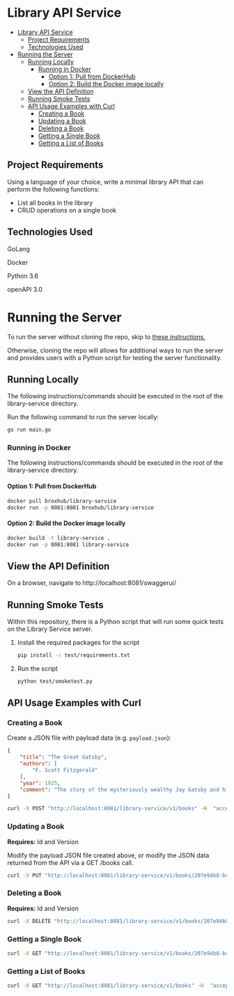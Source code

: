 # Library API Service

- [Library API Service](#library-api-service)
  * [Project Requirements](#project-requirements)
  * [Technologies Used](#technologies-used)
- [Running the Server](#running-the-server)
  * [Running Locally](#running-locally)
    + [Running in Docker](#running-in-docker)
      - [Option 1: Pull from DockerHub](#option-1--pull-from-dockerhub)
      - [Option 2: Build the Docker image locally](#option-2--build-the-docker-image-locally)
  * [View the API Definition](#view-the-api-definition)
  * [Running Smoke Tests](#running-smoke-tests)
  * [API Usage Examples with Curl](#api-usage-examples-with-curl)
    + [Creating a Book](#creating-a-book)
    + [Updating a Book](#updating-a-book)
    + [Deleting a Book](#deleting-a-book)
    + [Getting a Single Book](#getting-a-single-book)
    + [Getting a List of Books](#getting-a-list-of-books)
  

## Project Requirements
Using a language of your choice, write a minimal library API that can perform the following functions:
- List all books in the library
- CRUD operations on a single book

## Technologies Used
GoLang     

Docker

Python 3.6

openAPI 3.0

# Running the Server
To run the server without cloning the repo, skip to [these instructions.](#option-1-pull-from-dockerhub)

Otherwise, cloning the repo will allows for additional ways to run the server and provides users with a Python script for testing the server functionality.

## Running Locally
The following instructions/commands should be executed in the root of the library-service directory.

Run the following command to run the server locally:
```bash
go run main.go
```

### Running in Docker
The following instructions/commands should be executed in the root of the library-service directory.

#### Option 1: Pull from DockerHub
```bash
docker pull broxhub/library-service
docker run -p 8081:8081 broxhub/library-service
```

#### Option 2: Build the Docker image locally
```bash
docker build -t library-service .
docker run -p 8081:8081 library-service
```
 
## View the API Definition
On a browser, navigate to http://localhost:8081/swaggerui/

## Running Smoke Tests
Within this repository, there is a Python script that will run some quick tests on the Library Service server.

1. Install the required packages for the script
    ```bash
    pip install -r test/requirements.txt
    ```

2. Run the script
    ```bash
    python test/smoketest.py
    ```

## API Usage Examples with Curl

### Creating a Book
Create a JSON file with payload data (e.g. `payload.json`):
```json
{
    "title": "The Great Gatsby",
    "authors": [
        "F. Scott Fitzgerald"
    ],
    "year": 1925,
    "comment": "The story of the mysteriously wealthy Jay Gatsby and his love for the beautiful Daisy Buchanan."
}
```

```bash
curl -X POST "http://localhost:8081/library-service/v1/books" -H  "accept: application/json" -H  "Content-Type: application/json" --data-binary @protectData.json
```

### Updating a Book
**Requires:** Id and Version

Modify the payload JSON file created above, or modify the JSON data returned from the API via a GET /books call. 

```bash
curl -X PUT "http://localhost:8081/library-service/v1/books/207e94b8-bc96-446a-b5f0-11c860dae234" -H  "accept: application/json" -H  "If-Match: "fbd34119-3538-4e72-bdcc-3c95b59e8e5b"" -H  "Content-Type: application/json --data-binary @protectData.json"
```

### Deleting a Book
**Requires:** Id and Version

```bash
curl -X DELETE "http://localhost:8081/library-service/v1/books/207e94b8-bc96-446a-b5f0-11c860dae234" -H  "accept: */*" -H  "If-Match: "207e94b8-bc96-446a-b5f0-11c860dae234""
```

### Getting a Single Book
```bash
curl -X GET "http://localhost:8081/library-service/v1/books/207e94b8-bc96-446a-b5f0-11c860dae234" -H  "accept: application/json"
```

### Getting a List of Books
```bash
curl -X GET "http://localhost:8081/library-service/v1/books" -H  "accept: application/json"
```